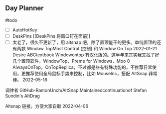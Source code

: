 ## Day Planner
#todo
- [ ] AutoHotKey
- [ ] DeskPins [[DeskPins  将窗口钉在面前]]
- [ ] 太老了，很久不更新了，用 altsnap 吧，除了置顶能干的更多。单纯置顶的还有两款 Window TopMost Control (控制) 和 Window On Top
2022-01-21
​
Desire 
ABCtextbook
Windowontop 有汉化版的。这半年来其实我又找了好几个置顶软件，WindowTop，Preme for Windows，Moo 0 AlwaysOnTop，OnTopReplica，不过都是些有特殊功能的，不推荐日常使用，更推荐使用全局鼠标手势来控制，比如 MouseInc，搭配 AltSnap 非常棒。
2022-05-18

调律者
GitHub-RamonUnch/AltSnap:Maintainedcontinuationof Stefan Sundin's AltDrag



Altsnap 链接，方便大家自取
2022-04-06